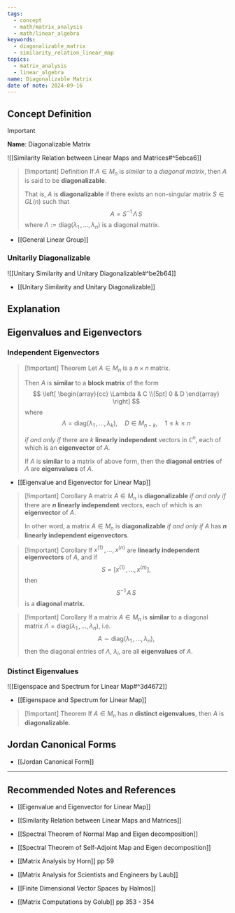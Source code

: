 ```yaml
---
tags:
  - concept
  - math/matrix_analysis
  - math/linear_algebra
keywords:
  - diagonalizable_matrix
  - similarity_relation_linear_map
topics:
  - matrix_analysis
  - linear_algebra
name: Diagonalizable Matrix
date of note: 2024-09-16
---
```


## Concept Definition

>[!important]
>**Name**: Diagonalizable Matrix

![[Similarity Relation between Linear Maps and Matrices#^5ebca6]]

>[!important] Definition
>If $A \in M_{n}$ is *similar* to a *diagonal matrix*, then $A$ is said to be **diagonalizable**.
>
>That is, $A$ is **diagonalizable** if there exists an non-singular matrix $S\in GL(n)$ such that $$A = S^{-1}\,\Lambda\,S$$ where $\Lambda := \text{diag}(\lambda_{1} \,{,}\ldots{,}\,\lambda_{n})$ is a diagonal matrix.

- [[General Linear Group]]

### Unitarily Diagonalizable 

![[Unitary Similarity and Unitary Diagonalizable#^be2b64]]

- [[Unitary Similarity and Unitary Diagonalizable]]

## Explanation



## Eigenvalues and Eigenvectors

### Independent Eigenvectors

>[!important] Theorem
>Let $A\in M_{n}$ is a $n\times n$ matrix. 
>
>Then $A$ is **similar** to a **block matrix** of the form
>$$
>\left[ 
>\begin{array}{cc}
> \Lambda & C \\[5pt] 
> 0 & D
>\end{array} 
>\right] 
>$$
>where $$\Lambda = \text{diag}\left(\lambda_{1} \,{,}\ldots{,}\,\lambda_{k}\right), \quad D\in M_{n-k},\quad 1\le k \le n$$
>
>*if and only if* there are $k$ **linearly independent** vectors in $\mathbb{C}^{n}$, each of which is an **eigenvector** of $A$.
>
>If $A$ is **similar** to a matrix of above form, then the **diagonal entries** of $\Lambda$ are **eigenvalues** of $A$.

- [[Eigenvalue and Eigenvector for Linear Map]]

>[!important] Corollary
>A matrix $A \in M_{n}$ is **diagonalizable** *if and only if* there are **$n$ linearly independent** vectors, each of which is an **eigenvector** of $A$.
>
>In other word, a matrix $A \in M_{n}$ is **diagonalizable** *if and only if* $A$ has **$n$ linearly independent eigenvectors**.


>[!important] Corollary
>If $x^{(1)}\,{,}\ldots{,}\,x^{(n)}$ are **linearly independent eigenvectors** of $A$, and if $$S = \left[ x^{(1)}\,{,}\ldots{,}\,x^{(n)} \right],$$ then $$S^{-1}\,A\,S$$ is a **diagonal matrix.**
>

>[!important] Corollary
>If a matrix $A \in M_{n}$ is **similar** to a diagonal matrix $\Lambda= \text{diag}(\lambda_{1}\,{,}\ldots{,}\,\lambda_{n})$, i.e. $$A \sim \text{diag}(\lambda_{1}\,{,}\ldots{,}\,\lambda_{n}),$$ then the diagonal entries of $\Lambda$, $\lambda_{i}$, are all **eigenvalues** of $A$. 

### Distinct Eigenvalues

![[Eigenspace and Spectrum for Linear Map#^3d4672]]

- [[Eigenspace and Spectrum for Linear Map]]

>[!important] Theorem
>If $A \in M_{n}$ has $n$ **distinct eigenvalues**, then $A$ is **diagonalizable**.


## Jordan Canonical Forms

- [[Jordan Canonical Form]]




-----------
##  Recommended Notes and References


- [[Eigenvalue and Eigenvector for Linear Map]]
- [[Similarity Relation between Linear Maps and Matrices]]
- [[Spectral Theorem of Normal Map and Eigen decomposition]]
- [[Spectral Theorem of Self-Adjoint Map and Eigen decomposition]]





- [[Matrix Analysis by Horn]] pp 59
- [[Matrix Analysis for Scientists and Engineers by Laub]]
- [[Finite Dimensional Vector Spaces by Halmos]]
- [[Matrix Computations by Golub]] pp 353 - 354